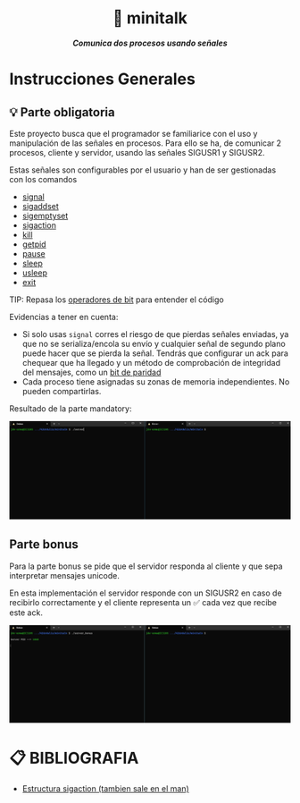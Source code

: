 <h1 align="center">
	📖 minitalk
</h1>

<p align="center">
	<b><i>Comunica dos procesos usando señales</i></b><br>

# Instrucciones Generales

## 💡 Parte obligatoria

Este proyecto busca que el programador se familiarice con el uso y manipulación de las señales en procesos. 
Para ello se ha, de comunicar 2 procesos, cliente y servidor, usando las señales SIGUSR1 y SIGUSR2.

Estas señales son configurables por el usuario y han de ser gestionadas con los comandos 
* [signal](https://man7.org/linux/man-pages/man7/signal.7.html)
* [sigaddset](https://man7.org/linux/man-pages/man3/sigaddset.3p.html)
* [sigemptyset](https://man7.org/linux/man-pages/man3/sigemptyset.3p.html)
* [sigaction](https://man7.org/linux/man-pages/man2/sigaction.2.html)
* [kill](https://man7.org/linux/man-pages/man2/kill.2.html)
* [getpid](https://man7.org/linux/man-pages/man2/getpid.2.html)
* [pause](https://man7.org/linux/man-pages/man2/pause.2.html)
* [sleep](https://man7.org/linux/man-pages/man3/sleep.3.html)
* [usleep](https://man7.org/linux/man-pages/man3/usleep.3.html)
* [exit](https://man7.org/linux/man-pages/man3/exit.3.html)

TIP: Repasa los [operadores de bit](https://learn.microsoft.com/en-us/cpp/c-language/c-bitwise-operators?view=msvc-170) para entender el código

Evidencias a tener en cuenta:
- Si solo usas ```signal``` corres el riesgo de que pierdas señales enviadas, ya que no se serializa/encola su envío y cualquier señal de segundo plano puede hacer que se pierda la señal.
  Tendrás que configurar un ack para chequear que ha llegado y un método de comprobación de integridad del mensajes, como un [bit de paridad](https://es.wikipedia.org/wiki/Bit_de_paridad)
- Cada proceso tiene asignadas su zonas de memoria independientes. No pueden compartirlas.

Resultado de la parte mandatory:

![minitalk mandatory](./Img/minitalk.gif "minitalk mandatory")

## Parte bonus

Para la parte bonus se pide que el servidor responda al cliente y que sepa interpretar mensajes unicode.

En esta implementación el servidor responde con un SIGUSR2 en caso de recibirlo correctamente y el cliente representa un ✅ cada vez que recibe este ack.

![minitalk bonus](./Img/minitalk_bonus.gif "minitalk bonus")

# 📋 BIBLIOGRAFIA

* [Estructura sigaction (tambien sale en el man)](https://www.qnx.com/developers/docs/6.5.0SP1.update/com.qnx.doc.neutrino_lib_ref/s/sigaction_struct.html)
